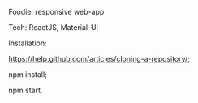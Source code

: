 Foodie: responsive web-app

Tech: ReactJS, Material-UI

Installation:

https://help.github.com/articles/cloning-a-repository/;

npm install;

npm start.
